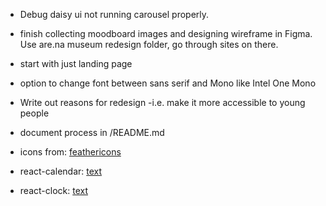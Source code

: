 - Debug daisy ui not running carousel properly.

- finish collecting moodboard images and
  designing wireframe in Figma. Use are.na museum redesign folder, go through sites on there.
- start with just landing page
- option to change font between sans serif and Mono like Intel One Mono
- Write out reasons for redesign -i.e. make it more accessible to young people
- document process in /README.md
- icons from: [feathericons](https://feathericons.com/)
- react-calendar: [text](https://projects.wojtekmaj.pl/react-calendar/)
- react-clock: [text](https://projects.wojtekmaj.pl/react-clock/)

